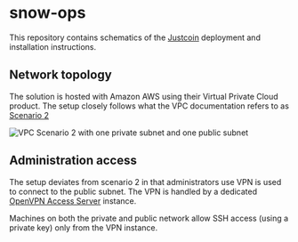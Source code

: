snow-ops
===

This repository contains schematics of the [Justcoin](https://justcoin.com) deployment and installation instructions.

Network topology
---

The solution is hosted with Amazon AWS using their Virtual Private Cloud product. The setup closely follows what the VPC documentation refers to as [Scenario 2](http://docs.aws.amazon.com/AmazonVPC/latest/UserGuide/VPC_Scenario2.html)

![VPC Scenario 2 with one private subnet and one public subnet](http://docs.aws.amazon.com/AmazonVPC/latest/UserGuide/images/Case2_Diagram.png)

Administration access
---

The setup deviates from scenario 2 in that administrators use VPN is used to connect to the public subnet. The VPN is handled by a dedicated [OpenVPN Access Server](http://openvpn.net/index.php/access-server/cloudmachines/513-access-server-amazon-vpc.html) instance.

Machines on both the private and public network allow SSH access (using a private key) only from the VPN instance.

